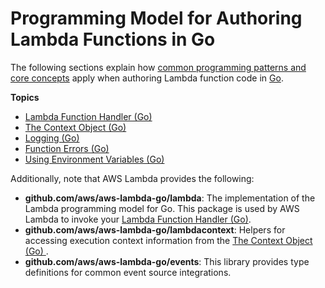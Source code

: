 # Programming Model for Authoring Lambda Functions in Go<a name="go-programming-model"></a>

The following sections explain how [common programming patterns and core concepts](https://docs.aws.amazon.com/lambda/latest/dg/programming-model-v2.html) apply when authoring Lambda function code in [Go](https://golang.org/)\.

**Topics**
+ [Lambda Function Handler \(Go\)](go-programming-model-handler-types.md)
+ [The Context Object \(Go\)](go-programming-model-context.md)
+ [Logging \(Go\)](go-programming-model-logging.md)
+ [Function Errors \(Go\)](go-programming-model-errors.md)
+ [Using Environment Variables \(Go\)](go-programming-model-env-variables.md)

Additionally, note that AWS Lambda provides the following:
+ **github\.com/aws/aws\-lambda\-go/lambda**: The implementation of the Lambda programming model for Go\. This package is used by AWS Lambda to invoke your [Lambda Function Handler \(Go\)](go-programming-model-handler-types.md)\.
+ **github\.com/aws/aws\-lambda\-go/lambdacontext**: Helpers for accessing execution context information from the [The Context Object \(Go\) ](go-programming-model-context.md)\.
+ **github\.com/aws/aws\-lambda\-go/events**: This library provides type definitions for common event source integrations\.